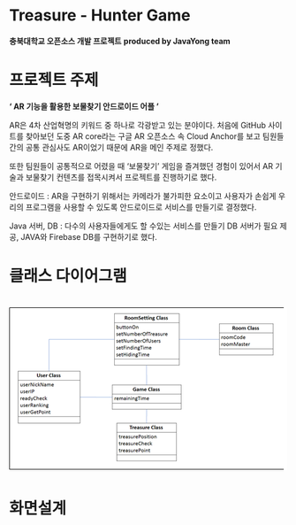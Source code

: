 # Treasure - Hunter Game
__충북대학교 오픈소스 개발 프로젝트__ 
__produced by JavaYong team__  

프로젝트 주제
===

__‘ AR 기능을 활용한 보물찾기 안드로이드 어플 ’__

AR은 4차 산업혁명의 키워드 중 하나로 각광받고 있는 분야이다. 처음에 GitHub 사이트를 찾아보던 도중 AR core라는 구글 AR 오픈소스 속 Cloud Anchor를 보고 팀원들간의 공통 관심사도 AR이었기 때문에 AR을 메인 주제로 정했다.  

또한 팀원들이 공통적으로 어렸을 때 ‘보물찾기’ 게임을 즐겨했던 경험이 있어서 AR 기술과 보물찾기 컨텐츠를 접목시켜서 프로젝트를 진행하기로 했다.  

안드로이드 : AR을 구현하기 위해서는 카메라가 불가피한 요소이고 사용자가 손쉽게 우리의 프로그램을 사용할 수 있도록 안드로이드로 서비스를 만들기로 결정했다.  

Java 서버, DB : 다수의 사용자들에게도 할 수있는 서비스를 만들기 DB 서버가 필요 제공, JAVA와 Firebase DB를 구현하기로 했다.

클래스 다이어그램
===

![클래스다이어그램](./Image/클래스다이어그램.png)
=======

화면설계
===


